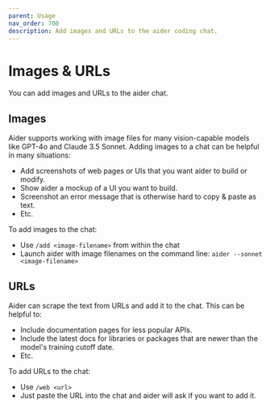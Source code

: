 ```yaml
---
parent: Usage
nav_order: 700
description: Add images and URLs to the aider coding chat.
---
```


# Images & URLs

You can add images and URLs to the aider chat.

## Images

Aider supports working with image files for many vision-capable models
like GPT-4o and Claude 3.5 Sonnet.
Adding images to a chat can be helpful in many situations:

- Add screenshots of web pages or UIs that you want aider to build or modify.
- Show aider a mockup of a UI you want to build.
- Screenshot an error message that is otherwise hard to copy & paste as text.
- Etc.

To add images to the chat:

- Use `/add <image-filename>` from within the chat
- Launch aider with image filenames on the command line: `aider --sonnet <image-filename>`

## URLs

Aider can scrape the text from URLs and add it to the chat.
This can be helpful to:

- Include documentation pages for less popular APIs.
- Include the latest docs for libraries or packages that are newer than the model's training cutoff date.
- Etc.

To add URLs to the chat:

- Use `/web <url>`
- Just paste the URL into the chat and aider will ask if you want to add it.


